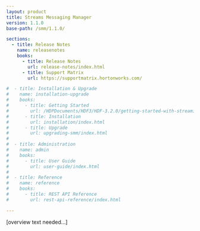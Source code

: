 ```yaml
---
layout: product
title: Streams Messaging Manager
version: 1.1.0
base-path: /smm/1.1.0/

sections:
  - title: Release Notes
    name: releasenotes
    books:
      - title: Release Notes
        url: release-notes/index.html
      - title: Support Matrix
        url: https://supportmatrix.hortonworks.com/

#  - title: Installation & Upgrade
#    name: installation-upgrade
#    books:
#      - title: Getting Started
#        url: /HDPDocuments/HDF3/HDF-3.2.0/getting-started-with-streaming-analytics/content/hdf-managing-kafka-with-smm.html
#      - title: Installation
#        url: installation/index.html
#      - title: Upgrade
#        url: upgrading-smm/index.html
#
#  - title: Administration
#    name: admin
#    books:
#      - title: User Guide
#        url: user-guide/index.html
#
#  - title: Reference
#    name: reference
#    books:
#      - title: REST API Reference
#        url: rest-api-reference/index.html

---
```


[overview text needed...]
